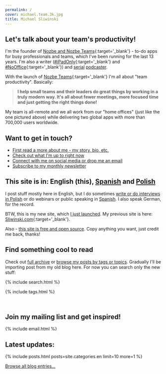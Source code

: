 ```yaml
---
permalink: /
cover: michael.team.3k.jpg
title: Michael Sliwinski
---
```


## Let's talk about your team's productivity!

I'm the founder of [Nozbe and Nozbe Teams](https://michael.gratis/nozbe){:target='_blank'} - to-do apps for busy professionals and teams, which I've been running for the last 13 years. I'm also a writer ([#iPadOnly](https://iPadOnly.com){:target='_blank'} and [#NoOffice](https://NoOffice.org){:target='_blank'}) and [serial](/podcast) [podcaster](/noofficefm).

With the launch of [Nozbe Teams](https://michael.gratis/nozbe){:target='_blank'} I'm all about "team productivity". Basically:

> **I help small teams and their leaders do great things by working in a truly modern way. It's all about fewer meetings, more focused time and just getting the right things done!**

My team is all-remote and we all work from our "home offices" (just like the one pictured above) while delivering two global apps with more than 700,000 users worldwide.

## Want to get in touch?

* [First read a more about me - my story, bio, etc.](/about/)
* [Check out what I'm up to right now](/now)
* [Connect with me on social media or drop me an email](/contact)
* [Subscribe to my monthly newsletter](/newsletter)

## This site is in: English (this), [Spanish](/es/) and [Polish](/pl/)

I post stuff mostly here in English, but I do sometimes [write or do interviews in Polish](/pl) or do webinars or public speaking in [Spanish](/es). I also speak German, for the record.

BTW, this is my new site, which [I just launched](/new). My previous site is here: [Sliwinski.com](){:target='_blank'}.

Also - [this site is free and open source](/license). Copy anything you want, just credit me back, thanks!

## Find something cool to read

Check out [full archive](/archive/) or [browse my posts by tags or topics](/tag/). Gradually I'll be importing post from my old blog here. For now you can search only the new stuff:

{% include search.html %}

{% include tags.html %}

<br>

## Join my mailing list and get inspired!

<div class="box">
{% include email.html %}
</div>

## Latest updates:

{% include posts.html posts=site.categories.en limit=10 more=1 %}

[Browse all blog entries…](/archive/)
